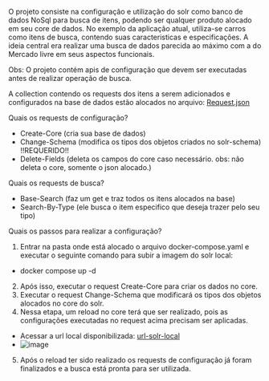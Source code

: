 O projeto consiste na configuração e utilização do solr como banco de dados NoSql para busca de itens, podendo ser qualquer produto alocado em seu core de dados.
No exemplo da aplicação atual, utiliza-se carros como itens de busca, contendo suas caracteristicas e especificações. A ideia central era realizar uma busca de dados
parecida ao máximo com a do Mercado livre em seus aspectos funcionais.

Obs: O projeto contém apis de configuração que devem ser executadas antes de realizar operação de busca. 

A collection contendo os requests dos itens a serem adicionados e configurados na base de dados estão alocados no arquivo: <a target="_blank" href="Requests.json" download="Requests.json">Request.json</a>

Quais os requests de configuração?
* Create-Core (cria sua base de dados)
* Change-Schema (modifica os tipos dos objetos criados no solr-schema) !!REQUERIDO!!
* Delete-Fields (deleta os campos do core caso necessário. obs: não deleta o core, somente o json alocado.)

Quais os requests de busca?
* Base-Search (faz um get e traz todos os itens alocados na base)
* Search-By-Type (ele busca o item especifico que deseja trazer pelo seu tipo)

Quais os passos para realizar a configuração?

1. Entrar na pasta onde está alocado o arquivo docker-compose.yaml e executar o seguinte comando para subir a imagem do solr local:
  * docker compose up -d

2. Após isso, executar o request Create-Core para criar os dados no core.
3. Executar o request Change-Schema que modificará os tipos dos objetos alocados no core do solr.
4. Nessa etapa, um reload no core terá que ser realizado, pois as configurações executadas no request acima precisam ser aplicadas.
  * Acessar a url local disponibilizada: [url-solr-local](http://localhost:8983/solr/)
  * ![image](https://user-images.githubusercontent.com/73493014/211834898-f9135155-6d9b-4d9b-8bfd-cf101b72faf0.png)
5. Após o reload ter sido realizado os requests de configuração já foram finalizados e a busca está pronta para ser utilizada.



